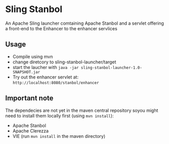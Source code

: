 # Sling Stanbol

An Apache Sling launcher comtaining Apache Stanbol and a servlet offering a
front-end to the Enhancer to the enhancer servlices

## Usage

- Compile using mvn
- change diretcory to sling-stanbol-launcher/target
- start the laucher with `java -jar sling-stanbol-launcher-1.0-SNAPSHOT.jar`
- Try out the enhancer servlet at: `http://localhost:8080/stanbol/enhancer`

## Important note

The dependecies are not yet in the maven central repository soyou might need to install them locally first (using `mvn install`):

- Apache Stanbol
- Apache Clerezza
- VIE (run `mvn install` in the maven directory)
